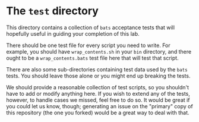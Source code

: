 # The `test` directory

This directory contains a collection of `bats` acceptance tests that will
hopefully useful in guiding your completion of this lab.

There should be one test file for every script you need to write.
For example, you should have `wrap_contents.sh` in your `bin` directory,
and there ought to be a `wrap_contents.bats` test file here that will
test that script.

There are also some sub-directories containing test data used by the `bats`
tests. You should leave those alone or you might end up breaking the tests.

We should provide a reasonable collection of test scripts, so you shouldn't
have to add or modify anything here. If you wish to extend any of the tests,
however, to handle cases we missed, feel free to do so. It would be great if
you could let us know, though; generating an issue on the "primary" copy of
this repository (the one you forked) would be a great way to deal with that.
